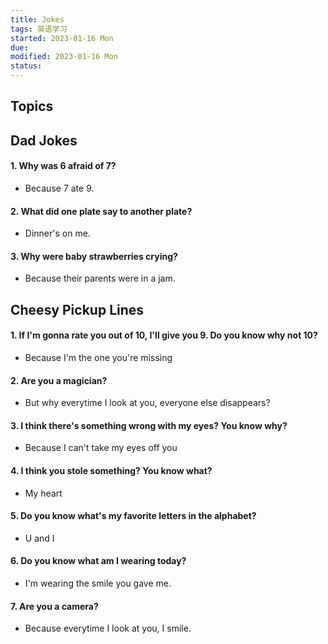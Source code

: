 ```yaml
---
title: Jokes
tags: 英语学习    
started: 2023-01-16 Mon
due: 
modified: 2023-01-16 Mon
status: 
---
```

## Topics

## Dad Jokes
#### 1. Why was 6 afraid of 7?
- Because 7 ate 9.
#### 2. What did one plate say to another plate?
- Dinner's on me.
#### 3. Why were baby strawberries crying?
- Because their parents were in a jam.
## Cheesy Pickup Lines
#### 1. If I'm gonna rate you out of 10, I'll give you 9. Do you know why not 10?
- Because I'm the one you're missing
#### 2. Are you a magician?
- But why everytime I look at you, everyone else disappears?
#### 3. I think there's something wrong with my eyes? You know why?
- Because I can't take my eyes off you
#### 4. I think you stole something? You know what?
- My heart
#### 5. Do you know what's my favorite letters in the alphabet?
- U and I
#### 6. Do you know what am I wearing today?
- I'm wearing the smile you gave me.
#### 7. Are you a camera?
- Because everytime I look at you, I smile.

